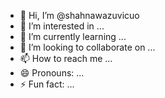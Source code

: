 - 👋 Hi, I’m @shahnawazuvicuo
- 👀 I’m interested in ...
- 🌱 I’m currently learning ...
- 💞️ I’m looking to collaborate on ...
- 📫 How to reach me ...
- 😄 Pronouns: ...
- ⚡ Fun fact: ...

<!---
shahnawazuvicuo/shahnawazuvicuo is a ✨ special ✨ repository because its `README.md` (this file) appears on your GitHub profile.
You can click the Preview link to take a look at your changes.
--->
